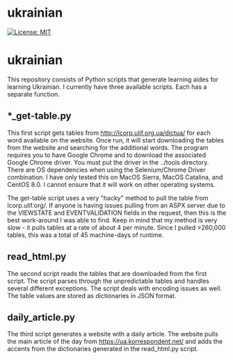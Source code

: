 ukrainian
========

[![License: MIT](https://img.shields.io/badge/License-MIT-yellow.svg)](https://opensource.org/licenses/MIT)

# ukrainian
This repository consists of Python scripts that generate learning aides for learning Ukrainian. I currently have three available scripts. Each has a separate function.
## *_get-table.py
This first script gets tables from http://lcorp.ulif.org.ua/dictua/ for each word available on the website. Once run, it will start downloading the tables from the website and searching for the additional words. The program requires you to have Google Chrome and to download the associated Google Chrome driver. You must put the driver in the ../tools directory. There are OS dependencies when using the Selenium/Chrome Driver combination. I have only tested this on MacOS Sierra, MacOS Catalina, and CentOS 8.0. I cannot ensure that it will work on other operating systems.

The get-table script uses a very "hacky" method to pull the table from lcorp.ulif.org/. If anyone is having issues pulling from an ASPX server due to the VIEWSTATE and EVENTVALIDATION fields in the request, then this is the best work-around I was able to find. Keep in mind that my method is very slow - it pulls tables at a rate of about 4 per minute. Since I pulled >260,000 tables, this was a total of 45 machine-days of runtime.
## read_html.py
The second script reads the tables that are downloaded from the first script. The script parses through the unpredictable tables and handles several different exceptions. The script deals with encoding issues as well. The table values are stored as dictionaries in JSON format.
## daily_article.py
The third script generates a website with a daily article. The website pulls the main article of the day from https://ua.korrespondent.net/ and adds the accents from the dictionaries generated in the read_html.py script.
